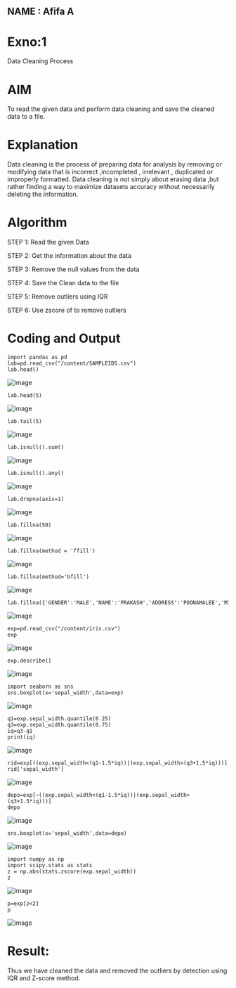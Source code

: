 ## NAME : Afifa A
# Exno:1
Data Cleaning Process

# AIM
To read the given data and perform data cleaning and save the cleaned data to a file.

# Explanation
Data cleaning is the process of preparing data for analysis by removing or modifying data that is incorrect ,incompleted , irrelevant , duplicated or improperly formatted. Data cleaning is not simply about erasing data ,but rather finding a way to maximize datasets accuracy without necessarily deleting the information.

# Algorithm
STEP 1: Read the given Data

STEP 2: Get the information about the data

STEP 3: Remove the null values from the data

STEP 4: Save the Clean data to the file

STEP 5: Remove outliers using IQR

STEP 6: Use zscore of to remove outliers

# Coding and Output
```
import pandas as pd
lab=pd.read_csv("/content/SAMPLEIDS.csv")
lab.head()
```
![image](https://github.com/user-attachments/assets/8d70d4bb-29f0-444a-a2c0-454764fdbc78)

```
lab.head(5)
```
![image](https://github.com/user-attachments/assets/9b56e68a-02a8-423e-a7d3-fb9692bc8eff)

```
lab.tail(5)
```
![image](https://github.com/user-attachments/assets/b615e582-dcfd-4598-93d8-8154e0a1aa18)

```
lab.isnull().sum()
```
![image](https://github.com/user-attachments/assets/68ccb6ef-2dde-4341-a160-393afc6c5cc8)

```
lab.isnull().any()
```
![image](https://github.com/user-attachments/assets/a9f9425e-92a1-44ea-bcaa-82621f3834ff)

```
lab.dropna(axis=1)
```
![image](https://github.com/user-attachments/assets/a7529f59-0226-4915-ab5b-73b30e6ed400)

```
lab.fillna(50)
```
![image](https://github.com/user-attachments/assets/7b1e6048-0d89-4174-9706-e1fdbdc41be5)

```
lab.fillna(method = 'ffill')
```
![image](https://github.com/user-attachments/assets/bf13c7c3-e1c6-453f-a3bf-ff8ce8da3aed)

```
lab.fillna(method='bfill')
```
![image](https://github.com/user-attachments/assets/e9f3ffab-b0bf-402e-ab99-d9c833a904b6)

```
lab.fillna({'GENDER':'MALE','NAME':'PRAKASH','ADDRESS':'POONAMALEE','M1':'50','M2':'89','M3':'75','M4':'82','TOTAL':'896','AVG':'89.00000'})
```
![image](https://github.com/user-attachments/assets/4e4c657c-b4b8-4c13-8ee2-25804081027a)

```
exp=pd.read_csv("/content/iris.csv")
exp
```
![image](https://github.com/user-attachments/assets/0b87e93a-9104-4e4f-9046-4a05d3c88d34)

```
exp.describe()
```
![image](https://github.com/user-attachments/assets/0d5ee965-cd10-4423-89bb-7a4e0d142147)

```
import seaborn as sns
sns.boxplot(x='sepal_width',data=exp)
```
![image](https://github.com/user-attachments/assets/3961b64f-f54c-40e7-b648-869c4b70625d)

```
q1=exp.sepal_width.quantile(0.25)
q3=exp.sepal_width.quantile(0.75)
iq=q3-q1
print(iq)
```
![image](https://github.com/user-attachments/assets/0c344395-8065-4f28-ad20-216e8c248074)

```
rid=exp[((exp.sepal_width<(q1-1.5*iq))|(exp.sepal_width>(q3+1.5*iq)))]
rid['sepal_width']
```
![image](https://github.com/user-attachments/assets/d2070957-bf2a-479b-b481-2b5c04aa7d48)

```
depo=exp[~((exp.sepal_width<(q1-1.5*iq))|(exp.sepal_width>(q3+1.5*iq)))]
depo
```
![image](https://github.com/user-attachments/assets/a444b2c9-ead9-4fb8-a6e2-582798252594)

```
sns.boxplot(x='sepal_width',data=depo)
```
![image](https://github.com/user-attachments/assets/19dfe545-b12c-4fe4-ae04-e1adfde058a1)

```
import numpy as np
import scipy.stats as stats
z = np.abs(stats.zscore(exp.sepal_width))
z
```

![image](https://github.com/user-attachments/assets/29a4f1d2-807e-4497-a33e-16a30f8867ab)

```
p=exp[z<2]
p
```

![image](https://github.com/user-attachments/assets/62b3136a-87cd-4a20-9cc4-8e514e34abda)

# Result:
Thus we have cleaned the data and removed the outliers by detection using IQR and Z-score method. 
